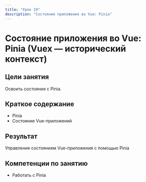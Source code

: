 ```yaml
---
title: "Урок 19"
description: "Состояние приложения во Vue: Pinia"
---
```


# Состояние приложения во Vue: Pinia (Vuex — исторический контекст)

<!-- s -->

## Цели занятия

Освоить состояние с Pinia.

<!-- s -->

## Краткое содержание

- Pinia
- Состояние Vue-приложений

<!-- s -->

## Результат

Управление состоянием Vue-приложения с помощью Pinia

<!-- s -->

## Компетенции по занятию

- Работать с Pinia
